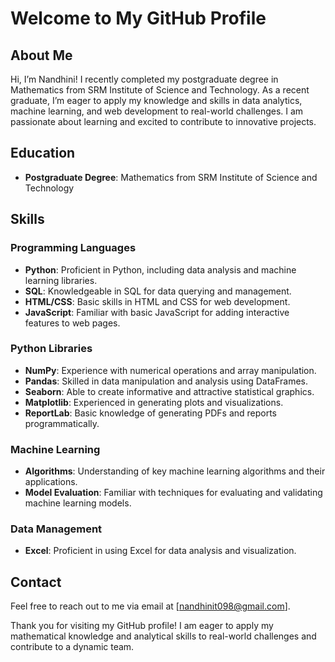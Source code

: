 # Welcome to My GitHub Profile

## About Me

Hi, I’m Nandhini! I recently completed my postgraduate degree in Mathematics from SRM Institute of Science and Technology. As a recent graduate, I’m eager to apply my knowledge and skills in data analytics, machine learning, and web development to real-world challenges. I am passionate about learning and excited to contribute to innovative projects.

## Education

- **Postgraduate Degree**: Mathematics from SRM Institute of Science and Technology

## Skills

### Programming Languages
- **Python**: Proficient in Python, including data analysis and machine learning libraries.
- **SQL**: Knowledgeable in SQL for data querying and management.
- **HTML/CSS**: Basic skills in HTML and CSS for web development.
- **JavaScript**: Familiar with basic JavaScript for adding interactive features to web pages.

### Python Libraries
- **NumPy**: Experience with numerical operations and array manipulation.
- **Pandas**: Skilled in data manipulation and analysis using DataFrames.
- **Seaborn**: Able to create informative and attractive statistical graphics.
- **Matplotlib**: Experienced in generating plots and visualizations.
- **ReportLab**: Basic knowledge of generating PDFs and reports programmatically.

### Machine Learning
- **Algorithms**: Understanding of key machine learning algorithms and their applications.
- **Model Evaluation**: Familiar with techniques for evaluating and validating machine learning models.

### Data Management
- **Excel**: Proficient in using Excel for data analysis and visualization.

## Contact

Feel free to reach out to me via email at [nandhinit098@gmail.com].

Thank you for visiting my GitHub profile! I am eager to apply my mathematical knowledge and analytical skills to real-world challenges and contribute to a dynamic team.
